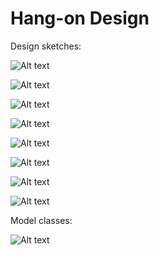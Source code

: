 # Hang-on Design

Design sketches:

![Alt text](/Design/Designsketches/start_game.jpg)

![Alt text](/Design/Designsketches/in_game.jpg)

![Alt text](/Design/Designsketches/typing_ans.jpg)

![Alt text](/Design/Designsketches/view_options.jpg)

![Alt text](/Design/Designsketches/highscores.jpg)

![Alt text](/Design/Designsketches/settings.jpg)

![Alt text](/Design/Designsketches/on_win.jpg)

![Alt text](/Design/Designsketches/lost_game.jpg)

Model classes:

![Alt text](/Designsketches/modelclasses.jpg)


